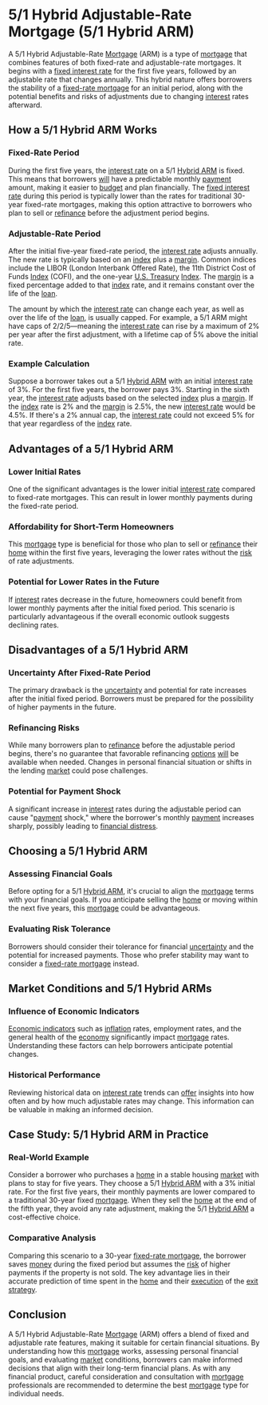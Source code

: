 # 5/1 Hybrid Adjustable-Rate Mortgage (5/1 Hybrid ARM)

A 5/1 Hybrid Adjustable-Rate [Mortgage](../m/mortgage.md) (ARM) is a type of [mortgage](../m/mortgage.md) that combines features of both fixed-rate and adjustable-rate mortgages. It begins with a [fixed interest rate](../f/fixed_interest_rate.md) for the first five years, followed by an adjustable rate that changes annually. This hybrid nature offers borrowers the stability of a [fixed-rate mortgage](../f/fixed-rate_mortgage.md) for an initial period, along with the potential benefits and risks of adjustments due to changing [interest](../i/interest.md) rates afterward.

## How a 5/1 Hybrid ARM Works

### Fixed-Rate Period

During the first five years, the [interest rate](../i/interest_rate.md) on a 5/1 [Hybrid ARM](../h/hybrid_arm.md) is fixed. This means that borrowers [will](../w/will.md) have a predictable monthly [payment](../p/payment.md) amount, making it easier to [budget](../b/budget.md) and plan financially. The [fixed interest rate](../f/fixed_interest_rate.md) during this period is typically lower than the rates for traditional 30-year fixed-rate mortgages, making this option attractive to borrowers who plan to sell or [refinance](../r/refinance.md) before the adjustment period begins.

### Adjustable-Rate Period

After the initial five-year fixed-rate period, the [interest rate](../i/interest_rate.md) adjusts annually. The new rate is typically based on an [index](../i/index.md) plus a [margin](../m/margin.md). Common indices include the LIBOR (London Interbank Offered Rate), the 11th District Cost of Funds [Index](../i/index.md) (COFI), and the one-year [U.S. Treasury](../u/u.s._treasury.md) [Index](../i/index.md). The [margin](../m/margin.md) is a fixed percentage added to that [index](../i/index.md) rate, and it remains constant over the life of the [loan](../l/loan.md).

The amount by which the [interest rate](../i/interest_rate.md) can change each year, as well as over the life of the [loan](../l/loan.md), is usually capped. For example, a 5/1 ARM might have caps of 2/2/5—meaning the [interest rate](../i/interest_rate.md) can rise by a maximum of 2% per year after the first adjustment, with a lifetime cap of 5% above the initial rate.

### Example Calculation

Suppose a borrower takes out a 5/1 [Hybrid ARM](../h/hybrid_arm.md) with an initial [interest rate](../i/interest_rate.md) of 3%. For the first five years, the borrower pays 3%. Starting in the sixth year, the [interest rate](../i/interest_rate.md) adjusts based on the selected [index](../i/index.md) plus a [margin](../m/margin.md). If the [index](../i/index.md) rate is 2% and the [margin](../m/margin.md) is 2.5%, the new [interest rate](../i/interest_rate.md) would be 4.5%. If there's a 2% annual cap, the [interest rate](../i/interest_rate.md) could not exceed 5% for that year regardless of the [index](../i/index.md) rate.

## Advantages of a 5/1 Hybrid ARM

### Lower Initial Rates

One of the significant advantages is the lower initial [interest rate](../i/interest_rate.md) compared to fixed-rate mortgages. This can result in lower monthly payments during the fixed-rate period.

### Affordability for Short-Term Homeowners

This [mortgage](../m/mortgage.md) type is beneficial for those who plan to sell or [refinance](../r/refinance.md) their [home](../h/home.md) within the first five years, leveraging the lower rates without the [risk](../r/risk.md) of rate adjustments.

### Potential for Lower Rates in the Future

If [interest](../i/interest.md) rates decrease in the future, homeowners could benefit from lower monthly payments after the initial fixed period. This scenario is particularly advantageous if the overall economic outlook suggests declining rates.

## Disadvantages of a 5/1 Hybrid ARM

### Uncertainty After Fixed-Rate Period

The primary drawback is the [uncertainty](../u/uncertainty_in_trading.md) and potential for rate increases after the initial fixed period. Borrowers must be prepared for the possibility of higher payments in the future.

### Refinancing Risks

While many borrowers plan to [refinance](../r/refinance.md) before the adjustable period begins, there's no guarantee that favorable refinancing [options](../o/options.md) [will](../w/will.md) be available when needed. Changes in personal financial situation or shifts in the lending [market](../m/market.md) could pose challenges.

### Potential for Payment Shock

A significant increase in [interest](../i/interest.md) rates during the adjustable period can cause "[payment](../p/payment.md) shock," where the borrower's monthly [payment](../p/payment.md) increases sharply, possibly leading to [financial distress](../f/financial_distress.md).

## Choosing a 5/1 Hybrid ARM

### Assessing Financial Goals

Before opting for a 5/1 [Hybrid ARM](../h/hybrid_arm.md), it's crucial to align the [mortgage](../m/mortgage.md) terms with your financial goals. If you anticipate selling the [home](../h/home.md) or moving within the next five years, this [mortgage](../m/mortgage.md) could be advantageous.

### Evaluating Risk Tolerance

Borrowers should consider their tolerance for financial [uncertainty](../u/uncertainty_in_trading.md) and the potential for increased payments. Those who prefer stability may want to consider a [fixed-rate mortgage](../f/fixed-rate_mortgage.md) instead.

## Market Conditions and 5/1 Hybrid ARMs

### Influence of Economic Indicators

[Economic indicators](../e/economic_indicators.md) such as [inflation](../i/inflation.md) rates, employment rates, and the general health of the [economy](../e/economy.md) significantly impact [mortgage](../m/mortgage.md) rates. Understanding these factors can help borrowers anticipate potential changes.

### Historical Performance

Reviewing historical data on [interest rate](../i/interest_rate.md) trends can [offer](../o/offer.md) insights into how often and by how much adjustable rates may change. This information can be valuable in making an informed decision.

## Case Study: 5/1 Hybrid ARM in Practice

### Real-World Example

Consider a borrower who purchases a [home](../h/home.md) in a stable housing [market](../m/market.md) with plans to stay for five years. They choose a 5/1 [Hybrid ARM](../h/hybrid_arm.md) with a 3% initial rate. For the first five years, their monthly payments are lower compared to a traditional 30-year fixed [mortgage](../m/mortgage.md). When they sell the [home](../h/home.md) at the end of the fifth year, they avoid any rate adjustment, making the 5/1 [Hybrid ARM](../h/hybrid_arm.md) a cost-effective choice.

### Comparative Analysis

Comparing this scenario to a 30-year [fixed-rate mortgage](../f/fixed-rate_mortgage.md), the borrower saves [money](../m/money.md) during the fixed period but assumes the [risk](../r/risk.md) of higher payments if the property is not sold. The key advantage lies in their accurate prediction of time spent in the [home](../h/home.md) and their [execution](../e/execution.md) of the [exit strategy](../e/exit_strategy.md).

## Conclusion

A 5/1 Hybrid Adjustable-Rate [Mortgage](../m/mortgage.md) (ARM) offers a blend of fixed and adjustable rate features, making it suitable for certain financial situations. By understanding how this [mortgage](../m/mortgage.md) works, assessing personal financial goals, and evaluating [market](../m/market.md) conditions, borrowers can make informed decisions that align with their long-term financial plans. As with any financial product, careful consideration and consultation with [mortgage](../m/mortgage.md) professionals are recommended to determine the best [mortgage](../m/mortgage.md) type for individual needs.